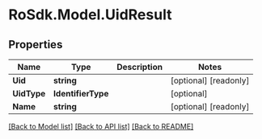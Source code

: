 # RoSdk.Model.UidResult

## Properties

Name | Type | Description | Notes
------------ | ------------- | ------------- | -------------
**Uid** | **string** |  | [optional] [readonly] 
**UidType** | **IdentifierType** |  | [optional] 
**Name** | **string** |  | [optional] [readonly] 

[[Back to Model list]](../README.md#documentation-for-models) [[Back to API list]](../README.md#documentation-for-api-endpoints) [[Back to README]](../README.md)

